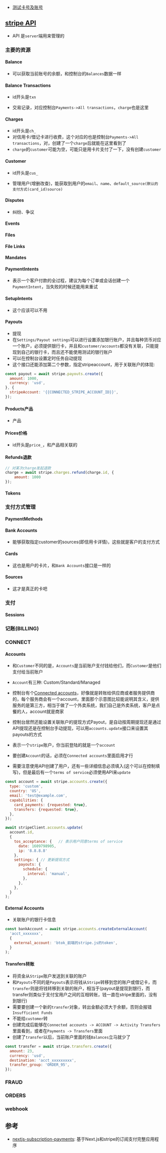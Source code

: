 - [测试卡号及账号](https://stripe.com/docs/testing)

## [stripe API](https://stripe.com/docs/api)

- API 是`server`端用来管理的

### 主要的资源

#### Balance

- 可以获取当前账号的余额，和控制台的`Balances`数据一样

#### Balance Transactions

- id开头是`txn`

- 交易记录，对应控制台`Payments->All transactions`，`charge`也是这里

#### Charges

- id开头是`ch_`
- 对信用卡/借记卡进行收费，这个对应的也是控制台`Payments->All transactions`，对，创建了一个`charge`后就能在这里看到了
- `charge`的`customer`可能为空，可能只是用卡片支付了一下，没有创建`customer`

#### Customer

- id开头是`cus_`

- 管理用户(增删改查)，能获取到用户的`email`、`name`、`default_source(默认的支付方式(card_id)source)`

#### Disputes

- 纠纷、争议

#### Events

#### Files

#### File Links

#### Mandates

#### PaymentIntents

- 表示一个客户付款的全过程，建议为每个订单或会话创建一个`PaymentIntent`，当失败的时候还能用来重试

#### SetupIntents

- 这个应该可以不用

#### Payouts

- 提现
- 在`Settings/Payout settings`可以进行设置添加银行账户，并且每种货币对应一个账户，必须提供银行卡，并且和`customer/accounts`都没有关联，只能提现到自己的银行卡，而且还不能使用测试的银行账户
- 可以在控制台设置定时任务自动提现
- 这个接口还能添加第二个参数，指定stripeaccount，用于关联账户的体现:

```javascript
const payout = await stripe.payouts.create({
  amount: 1000,
  currency: 'usd',
}, {
  stripeAccount: '{{CONNECTED_STRIPE_ACCOUNT_ID}}',
});
```

#### Products产品

- 产品

#### Prices价格

- id开头是`price_`，和产品相关联的

#### Refunds退款

```javascript
// 对某次charge发起退款
charge = await stripe.charges.refund(charge.id, {
	amount: 1000
});
```

#### Tokens

### 支付方式管理

#### PaymentMethods

#### Bank Accounts

- 能够获取指定customer的sources(即信用卡详情)，这些就是客户的支付方式

#### Cards

- 这也是用户的卡片，和`Bank Accounts`接口是一样的

#### Sources

- 这才是真正的卡吧

### 支付

#### Sessions

### 记账(BILLING)

### CONNECT

#### Accounts

- 和`Customer`不同的是，`Accounts`是当前账户支付钱给他们，而`Customer`是他们支付给当前账户
- `Account`有三种: Custom/Standard/Managed

- 控制台有个[Connected accounts](https://dashboard.stripe.com/test/connect/accounts/overview)，好像就是转账给供应商或者服务提供商的，每个服务商会有一个account，里面那个示意图比较能说明其含义，提供服务的是第三方，相当于做了一个外卖系统，我们自己是外卖系统，客户是点餐的人，account就是商家
- 控制台居然还能设置关联账户的提现方式Payout，是自动按周期提现还是通过API提现还是在控制台手动提现，可以用`accounts.update`接口来设置其payouts的方式

- 表示一个`stripe`账户，你当前登陆的就是一个`account`
- 要创建`Account`的话，必须在`Connected accounts`里面启用才行
- 需要注意使用API创建了用户，还有一些详细信息必须填入(这个可以在控制填写)，但是最后有一个`terms of service`必须使用API来`update`

```javascript
const account = await stripe.accounts.create({
  type: 'custom',
  country: 'US',
  email: 'test@example.com',
  capabilities: {
    card_payments: {requested: true},
    transfers: {requested: true},
  },
});

await stripeClient.accounts.update(
  account.id,
  {
    tos_acceptance: {	// 表示用户同意terms of service
      date: 1609798905,
      ip: '8.8.8.8'
    },
    settings: {	// 更新提现方式
      payouts: {
        schedule: {
          interval: 'manual',
        },
      },
    },
  }
);
```

#### External Accounts

- 关联账户的银行卡信息

```javascript
const bankAccount = await stripe.accounts.createExternalAccount(
  'acct_xxxxxxx',
  {
    external_account: 'btok_前端的stripe.js的token',
  }
);
```

#### Transfers转账

- 将资金从`Stripe`账户发送到关联的账户
- 和`Payouts`不同的是`Payouts`表示将钱从`Stripe`转移到您的账户或借记卡，而`transfer`则是将钱转移到关联的账户，相当于(payout是提现到银行，而transfer则类似于支付宝用户之间的互相转账，钱一直在stripe里面的，没有到银行)
- 需要要创建一个新的`transfer`对象，转出金额必须大于余额，否则会报错`Insufficient Funds`
- 不能给`customer`转
- 创建完成后能够在`Connected accounts -> ACCOUNT -> Activity Transfers`里面看到，或者在`Payments -> Transfers`里面
- 创建了`transfer`以后，当前账户里面的钱`Balances`立马就少了

```javascript
const transfer = await stripe.transfers.create({
  amount: 23,
  currency: 'usd',
  destination: 'acct_xxxxxxxxx',
  transfer_group: 'ORDER_95',
});
```

### FRAUD

### ORDERS

### webhook

## 参考

- [nextjs-subscription-payments](https://github.com/vercel/nextjs-subscription-payments): 基于Next.js和stripe的订阅支付完整应用程序